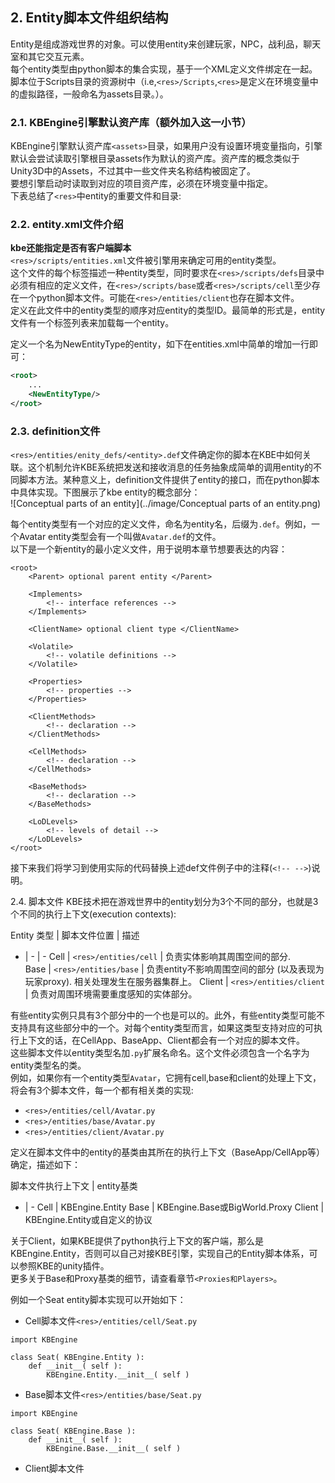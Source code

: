 ## 2. Entity脚本文件组织结构

Entity是组成游戏世界的对象。可以使用entity来创建玩家，NPC，战利品，聊天室和其它交互元素。  
每个entity类型由python脚本的集合实现，基于一个XML定义文件绑定在一起。脚本位于Scripts目录的资源树中（i.e,`<res>/Scripts`,`<res>`是定义在环境变量中的虚拟路径，一般命名为assets目录。）。  

### 2.1. KBEngine引擎默认资产库（额外加入这一小节）
KBEngine引擎默认资产库`<assets>`目录，如果用户没有设置环境变量指向，引擎默认会尝试读取引擎根目录assets作为默认的资产库。资产库的概念类似于Unity3D中的Assets，不过其中一些文件夹名称结构被固定了。  
要想引擎启动时读取到对应的项目资产库，必须在环境变量中指定。  
下表总结了`<res>`中entity的重要文件和目录:

### 2.2. entity.xml文件介绍
**kbe还能指定是否有客户端脚本**  
`<res>/scripts/entities.xml`文件被引擎用来确定可用的entity类型。  
这个文件的每个标签描述一种entity类型，同时要求在`<res>/scripts/defs`目录中必须有相应的定义文件，在`<res>/scripts/base`或者`<res>/scripts/cell`至少存在一个python脚本文件。可能在`<res>/entities/client`也存在脚本文件。  
定义在此文件中的entity类型的顺序对应entity的类型ID。最简单的形式是，entity文件有一个标签列表来加载每一个entity。  

定义一个名为NewEntityType的entity，如下在entities.xml中简单的增加一行即可：
```xml
<root>
    ...
    <NewEntityType/>
</root>
```

### 2.3. definition文件
`<res>/entities/enity_defs/<entity>.def`文件确定你的脚本在KBE中如何关联。这个机制允许KBE系统把发送和接收消息的任务抽象成简单的调用entity的不同脚本方法。某种意义上，definition文件提供了entity的接口，而在python脚本中具体实现。下图展示了kbe entity的概念部分：  
![Conceptual parts of an entity](../image/Conceptual parts of an entity.png)  

每个entity类型有一个对应的定义文件，命名为entity名，后缀为`.def`。例如，一个Avatar entity类型会有一个叫做`Avatar.def`的文件。  
以下是一个新entity的最小定义文件，用于说明本章节想要表达的内容：  
```
<root>
	<Parent> optional parent entity </Parent>

	<Implements>
		<!-- interface references -->
	</Implements>

	<ClientName> optional client type </ClientName>

	<Volatile>
		<!-- volatile definitions -->
	</Volatile>

	<Properties>
		<!-- properties -->
	</Properties>

	<ClientMethods>
		<!-- declaration -->
	</ClientMethods>

	<CellMethods>
		<!-- declaration -->
	</CellMethods>

	<BaseMethods>
		<!-- declaration -->
	</BaseMethods>

	<LoDLevels>
		<!-- levels of detail -->
	</LoDLevels>
</root>
```
接下来我们将学习到使用实际的代码替换上述def文件例子中的注释(`<!-- -->`)说明。

2.4. 脚本文件
KBE技术把在游戏世界中的entity划分为3个不同的部分，也就是3个不同的执行上下文(execution contexts):  


Entity 类型 | 脚本文件位置 | 描述
- | - | -
Cell | `<res>/entities/cell` | 负责实体影响其周围空间的部分.  
Base | `<res>/entities/base` | 负责entity不影响周围空间的部分 (以及表现为玩家proxy). 相关处理发生在服务器集群上。
Client | `<res>/entities/client` | 负责对周围环境需要重度感知的实体部分。

有些entity实例只具有3个部分中的一个也是可以的。此外，有些entity类型可能不支持具有这些部分中的一个。对每个entity类型而言，如果这类型支持对应的可执行上下文的话，在CellApp、BaseApp、Client都会有一个对应的脚本文件。  
这些脚本文件以entity类型名加`.py`扩展名命名。这个文件必须包含一个名字为entity类型名的类。  
例如，如果你有一个entity类型`Avatar`，它拥有cell,base和client的处理上下文，将会有3个脚本文件，每一个都有相关类的实现: 

* `<res>/entities/cell/Avatar.py`
* `<res>/entities/base/Avatar.py`
* `<res>/entities/client/Avatar.py`  

定义在脚本文件中的entity的基类由其所在的执行上下文（BaseApp/CellApp等）确定，描述如下：

脚本文件执行上下文 | entity基类
- | -
Cell | KBEngine.Entity
Base | KBEngine.Base或BigWorld.Proxy
Client | KBEngine.Entity或自定义的协议

关于Client，如果KBE提供了python执行上下文的客户端，那么是KBEngine.Entity，否则可以自己对接KBE引擎，实现自己的Entity脚本体系，可以参照KBE的unity插件。  
更多关于Base和Proxy基类的细节，请查看章节`<Proxies和Players>`。

例如一个Seat entity脚本实现可以开始如下：

* Cell脚本文件`<res>/entities/cell/Seat.py`
```
import KBEngine

class Seat( KBEngine.Entity ):
	def __init__( self ):
		KBEngine.Entity.__init__( self )
```

* Base脚本文件`<res>/entities/base/Seat.py`
```
import KBEngine

class Seat( KBEngine.Base ):
	def __init__( self ):
		KBEngine.Base.__init__( self )
```

* Client脚本文件
```
```
